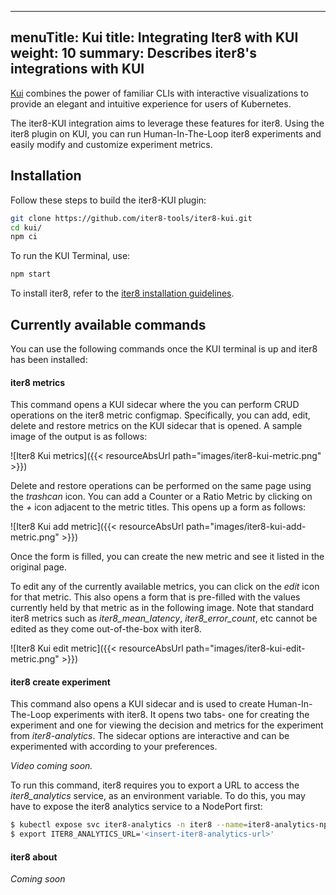
---
menuTitle: Kui
title: Integrating Iter8 with KUI
weight: 10
summary: Describes iter8's integrations with KUI
---

[Kui](https://kui.tools) combines the power of familiar CLIs with interactive visualizations to provide an elegant and intuitive experience for users of Kubernetes.

The iter8-KUI integration aims to leverage these features for iter8. Using the iter8 plugin on KUI, you can run Human-In-The-Loop iter8 experiments and easily modify and customize experiment metrics.

## Installation

Follow these steps to build the iter8-KUI plugin:

```sh
git clone https://github.com/iter8-tools/iter8-kui.git
cd kui/
npm ci
```

To run the KUI Terminal, use:

```sh
npm start
```
To install iter8, refer to the [iter8 installation guidelines](https://preliminary.iter8.tools/installation/).

## Currently available commands

You can use the following commands once the KUI terminal is up and iter8 has been installed:

#### iter8 metrics

This command opens a KUI sidecar where the you can perform CRUD operations on the iter8 metric configmap. Specifically, you can add, edit, delete and restore metrics on the KUI sidecar that is opened. A sample image of the output is as follows:

![Iter8 Kui metrics]({{< resourceAbsUrl path="images/iter8-kui-metric.png" >}})

Delete and restore operations can be performed on the same page using the _trashcan_ icon. You can add a Counter or a Ratio Metric by clicking on the _+_ icon adjacent to the metric titles. This opens up a form as follows:

![Iter8 Kui add metric]({{< resourceAbsUrl path="images/iter8-kui-add-metric.png" >}})

Once the form is filled, you can create the new metric and see it listed in the original page.

To edit any of the currently available metrics, you can click on the _edit_ icon for that metric. This also opens a form that is pre-filled with the values currently held by that metric as in the following image. Note that standard iter8 metrics such as _iter8_mean_latency_, _iter8_error_count_, etc cannot be edited as they come out-of-the-box with iter8.

![Iter8 Kui edit metric]({{< resourceAbsUrl path="images/iter8-kui-edit-metric.png" >}})

#### iter8 create experiment

This command also opens a KUI sidecar and is used to create Human-In-The-Loop experiments with iter8. It opens two tabs- one for creating the experiment and one for viewing the decision and metrics for the experiment from _iter8-analytics_. The sidecar options are interactive and can be experimented with according to your preferences.

_Video coming soon._

To run this command, iter8 requires you to export a URL to access the _iter8_analytics_ service, as an environment variable. To do this, you may have to expose the iter8 analytics service to a NodePort first:

```sh
$ kubectl expose svc iter8-analytics -n iter8 --name=iter8-analytics-np --type=NodePort
$ export ITER8_ANALYTICS_URL='<insert-iter8-analytics-url>'
```

#### iter8 about
_Coming soon_

